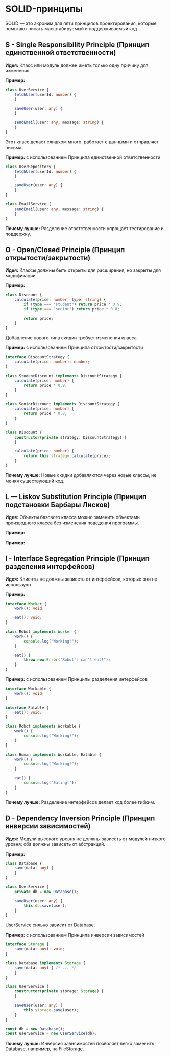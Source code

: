# SOLID-принципы

SOLID — это акроним для пяти принципов проектирования, которые помогают писать масштабируемый и поддерживаемый код.

## S - Single Responsibility Principle (Принцип единственной ответственности)

**Идея:** Класс или модуль должен иметь только одну причину для изменения.

**Пример:**

```ts
class UserService {
    fetchUser(userId: number) {
    }

    saveUser(user: any) {
    }

    sendEmail(user: any, message: string) {
    }
}
```

Этот класс делает слишком много: работает с данными и отправляет письма.

**Пример:** с использованием Принципа единственной ответственности

```ts
class UserRepository {
    fetchUser(userId: number) {
    }

    saveUser(user: any) {
    }
}

class EmailService {
    sendEmail(user: any, message: string) {
    }
}
```

**Почему лучше:** Разделение ответственности упрощает тестирование и поддержку.

## O - Open/Closed Principle (Принцип открытости/закрытости)

**Идея:** Классы должны быть открыты для расширения, но закрыты для модификации.

**Пример:**

```ts
class Discount {
    calculate(price: number, type: string) {
        if (type === "student") return price * 0.9;
        if (type === "senior") return price * 0.8;

        return price;
    }
}
```

Добавление нового типа скидки требует изменения класса.

**Пример:** с использованием Принципа открытости/закрытости

```ts
interface DiscountStrategy {
    calculate(price: number): number;
}

class StudentDiscount implements DiscountStrategy {
    calculate(price: number) {
        return price * 0.9;
    }
}

class SeniorDiscount implements DiscountStrategy {
    calculate(price: number) {
        return price * 0.8;
    }
}

class Discount {
    constructor(private strategy: DiscountStrategy) {
    }

    calculate(price: number) {
        return this.strategy.calculate(price);
    }
}
```

**Почему лучше:** Новые скидки добавляются через новые классы, не меняя существующий код.

## L — Liskov Substitution Principle (Принцип подстановки Барбары Лисков)

**Идея:** Объекты базового класса можно заменить объектами производного класса без изменения поведения программы.

**Пример:**

**Пример:**

## I - Interface Segregation Principle (Принцип разделения интерфейсов)

**Идея:** Клиенты не должны зависеть от интерфейсов, которые они не используют.

**Пример:**

```ts
interface Worker {
    work(): void;

    eat(): void;
}

class Robot implements Worker {
    work() {
        console.log("Working!");
    }

    eat() {
        throw new Error("Robot's can't eat!");
    }
}
```

**Пример:** с использованием Принципы разделения интерфейсов

```ts
interface Workable {
    work(): void;
}

interface Eatable {
    eat(): void;
}

class Robot implements Workable {
    work() {
        console.log("Working!");
    }
}

class Human implements Workable, Eatable {
    work() {
        console.log("Working!");
    }

    eat() {
        console.log("Eating!");
    }
}
```

**Почему лучше:** Разделение интерфейсов делает код более гибким.

## D - Dependency Inversion Principle (Принцип инверсии зависимостей)

**Идея:** Модули высокого уровня не должны зависеть от модулей низкого уровня; оба должны зависеть от абстракций.

**Пример:**

```ts
class Database {
    save(data: any) {
    }
}

class UserService {
    private db = new Database();

    saveUser(user: any) {
        this.db.save(user);
    }
}
```

UserService сильно зависит от Database.

**Пример:** с использованием Принципа инверсии зависимостей

```ts
interface Storage {
    save(data: any): void;
}

class Database implements Storage {
    save(data: any) { /* ... */
    }
}

class UserService {
    constructor(private storage: Storage) {
    }

    saveUser(user: any) {
        this.storage.save(user);
    }
}

const db = new Database();
const userService = new UserService(db);
```

**Почему лучше:** Инверсия зависимостей позволяет легко заменить Database, например, на FileStorage.